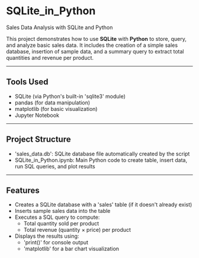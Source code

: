 # SQLite_in_Python
Sales Data Analysis with SQLite and Python

This project demonstrates how to use **SQLite** with **Python** to store, query, and analyze basic sales data. It includes the creation of a simple sales database, insertion of sample data, and a summary query to extract total quantities and revenue per product.

---

## Tools Used


- SQLite (via Python's built-in 'sqlite3' module)
- pandas (for data manipulation)
- matplotlib (for basic visualization)
- Jupyter Notebook 

---

##  Project Structure

- 'sales_data.db': SQLite database file automatically created by the script
- SQLite_in_Python.ipynb: Main Python code to create table, insert data, run SQL queries, and plot results


---

## Features

- Creates a SQLite database with a 'sales' table (if it doesn't already exist)
- Inserts sample sales data into the table
- Executes a SQL query to compute:
  - Total quantity sold per product
  - Total revenue (quantity × price) per product
- Displays the results using:
  - 'print()' for console output
  - 'matplotlib' for a bar chart visualization
